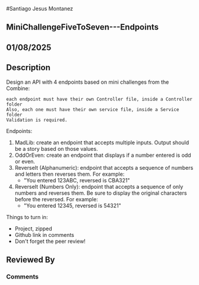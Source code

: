 #Santiago Jesus Montanez

## MiniChallengeFiveToSeven---Endpoints

## 01/08/2025

## Description

Design an API with 4 endpoints based on mini challenges from the Combine:

    each endpoint must have their own Controller file, inside a Controller folder
    Also, each one must have their own service file, inside a Service folder
    Validation is required.

Endpoints:

1. MadLib: create an endpoint that accepts multiple inputs.  Output should be a story based on those values.
2. OddOrEven: create an endpoint that displays if a number entered is odd or even.
3. ReverseIt (Alphanumeric): endpoint that accepts a sequence of numbers and letters then reverses them.  For example:
     - "You entered 123ABC, reversed is CBA321"
4. ReverseIt (Numbers Only): endpoint that accepts a sequence of only numbers and reverses them.  Be sure to display the original characters before the reversed.  For example:
     - "You entered 12345, reversed is 54321"

Things to turn in:

- Project, zipped
- Github link in comments
- Don't forget the peer review!

## Reviewed By

### Comments
